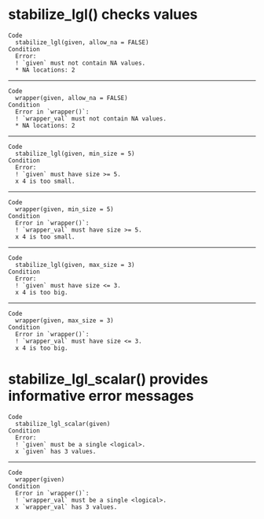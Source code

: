 # stabilize_lgl() checks values

    Code
      stabilize_lgl(given, allow_na = FALSE)
    Condition
      Error:
      ! `given` must not contain NA values.
      * NA locations: 2

---

    Code
      wrapper(given, allow_na = FALSE)
    Condition
      Error in `wrapper()`:
      ! `wrapper_val` must not contain NA values.
      * NA locations: 2

---

    Code
      stabilize_lgl(given, min_size = 5)
    Condition
      Error:
      ! `given` must have size >= 5.
      x 4 is too small.

---

    Code
      wrapper(given, min_size = 5)
    Condition
      Error in `wrapper()`:
      ! `wrapper_val` must have size >= 5.
      x 4 is too small.

---

    Code
      stabilize_lgl(given, max_size = 3)
    Condition
      Error:
      ! `given` must have size <= 3.
      x 4 is too big.

---

    Code
      wrapper(given, max_size = 3)
    Condition
      Error in `wrapper()`:
      ! `wrapper_val` must have size <= 3.
      x 4 is too big.

# stabilize_lgl_scalar() provides informative error messages

    Code
      stabilize_lgl_scalar(given)
    Condition
      Error:
      ! `given` must be a single <logical>.
      x `given` has 3 values.

---

    Code
      wrapper(given)
    Condition
      Error in `wrapper()`:
      ! `wrapper_val` must be a single <logical>.
      x `wrapper_val` has 3 values.

